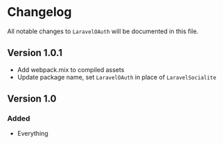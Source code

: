 # Changelog

All notable changes to `LaravelOAuth` will be documented in this file.

## Version 1.0.1
- Add webpack.mix to compiled assets
- Update package name, set `LaravelOAuth` in place of `LaravelSocialite`

## Version 1.0

### Added
- Everything
